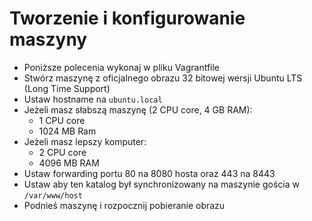 # Tworzenie i konfigurowanie maszyny
- Poniższe polecenia wykonaj w pliku Vagrantfile
- Stwórz maszynę z oficjalnego obrazu 32 bitowej wersji Ubuntu LTS (Long Time Support)
- Ustaw hostname na `ubuntu.local`
- Jeżeli masz słabszą maszynę (2 CPU core, 4 GB RAM):
	- 1 CPU core
	- 1024 MB Ram
- Jeżeli masz lepszy komputer:
	- 2 CPU core
	- 4096 MB RAM
- Ustaw forwarding portu 80 na 8080 hosta oraz 443 na 8443
- Ustaw aby ten katalog był synchronizowany na maszynie gościa w `/var/www/host`
- Podnieś maszynę i rozpocznij pobieranie obrazu
